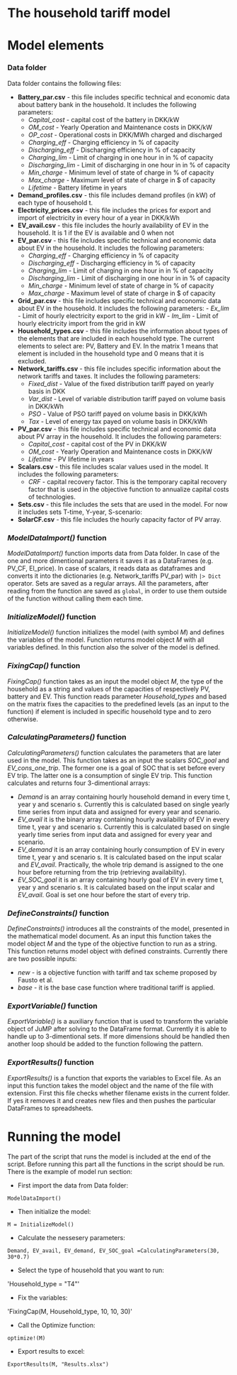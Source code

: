 # The household tariff model

# Model elements
### Data folder
Data folder contains the following files:
- **Battery_par.csv** - this file includes specific technical and economic data about battery bank in the household. It includes the following parameters:
    - *Capital_cost* - capital cost of the battery in DKK/kW
    - *OM_cost* - Yearly Operation and Maintenance costs in DKK/kW
    - *OP_cost* - Operational costs in DKK/MWh charged and discharged
    - *Charging_eff* - Charging efficiency in % of capacity
    - *Discharging_eff* - Discharging efficiency in % of capacity
    - *Charging_lim* - Limit of charging in one hour in in % of capacity
    - *Discharging_lim* - Limit of discharging in one hour in in % of capacity
    - *Min_charge* - Minimum level of state of charge in % of capacity
    - *Max_charge* - Maximum level of state of charge in $ of capacity
    - *Lifetime* - Battery lifetime in years
- **Demand_profiles.csv** - this file includes demand profiles (in kW) of each type of household t.
- **Electricity_prices.csv** - this file includes the prices for export and import of electricity in every hour of a year in  DKK/kWh
- **EV_avail.csv** - this file includes the hourly availability of EV in the household. It is 1 if the EV is available and 0 when not
- **EV_par.csv** - this file includes specific technical and economic data about EV in the household. It includes the following parameters:
    - *Charging_eff* - Charging efficiency in % of capacity
    - *Discharging_eff* - Discharging efficiency in % of capacity
    - *Charging_lim* - Limit of charging in one hour in in % of capacity
    - *Discharging_lim* - Limit of discharging in one hour in in % of capacity
    - *Min_charge* - Minimum level of state of charge in % of capacity
    - *Max_charge* - Maximum level of state of charge in $ of capacity
- **Grid_par.csv** - this file includes specific technical and economic data about EV in the household. It includes the following parameters:
        - *Ex_lim* - Limit of hourly electricity export to the grid in kW
        - *Im_lim* - Limit of hourly electricity import from the grid in kW
- **Household_types.csv** - this file includes the information about types of the elements that are included in each household type. The current elements to select are: PV, Battery and EV. In the matrix 1 means that element is included in the household type and 0 means that it is excluded.
- **Network_tariffs.csv** - this file includes specific information about the network tariffs and taxes. It includes the following parameters:
    - *Fixed_dist* - Value of the fixed distribution tariff payed on yearly basis in DKK
    - *Var_dist* - Level of variable distribution tariff payed on volume basis in DKK/kWh
    - *PSO* - Value of PSO tariff payed on volume basis in DKK/kWh
    - *Tax* - Level of energy tax payed on volume basis in DKK/kWh    
- **PV_par.csv** - this file includes specific technical and economic data about PV array in the household. It includes the following parameters:
    - *Capital_cost* - capital cost of the PV in DKK/kW
    - *OM_cost* - Yearly Operation and Maintenance costs in DKK/kW
    - *Lifetime* - PV lifetime in years
- **Scalars.csv** - this file includes scalar values used in the model. It includes the following parameters:
    - *CRF* - capital recovery factor. This is the temporary capital recovery factor that is used in the objective function to annualize capital costs of technologies.
- **Sets.csv** - this file includes the sets that are used in the model. For now it includes sets T-time, Y-year, S-scenario:
- **SolarCF.csv** - this file includes the hourly capacity factor of PV array.

### *ModelDataImport()* function
*ModelDataImport()* function imports data from Data folder. In case of the one and more dimentional parameters it saves it as a DataFrames (e.g. PV_CF, El_price). In case of scalars, it reads data as dataframes and converts it into the dictionaries (e.g. Network_tariffs PV_par) with `|> Dict` operator. Sets are saved as a regular arrays. All the parameters, after reading from the function are saved as `global`, in order to use them outside of the function without calling them each time.

### *InitializeModel()* function
*InitializeModel()* function initializes the model (with symbol *M*) and defines the variables of the model. Function returns model object *M* with all variables defined. In this function also the solver of the model is defined.

### *FixingCap()* function
*FixingCap()* function takes as an input the model object *M*, the type of the household as a string and values of the capacities of respectively PV, battery and EV. This function reads parameter *Household_types* and based on the matrix fixes the capacities to the predefined levels (as an input to the function) if element is included in specific household type and to zero otherwise.

### *CalculatingParameters()* function
*CalculatingParameters()* function calculates the parameters that are later used in the model. This function takes as an input the scalars *SOC_goal* and *EV_cons_one_trip*. The former one is a goal of SOC that is set before every EV trip. The latter one is a consumption of single EV trip.
This function calculates and returns four 3-dimentional arrays:
- *Demand* is an array containing hourly household demand in every time t, year y and scenario s. Currently this is calculated based on single yearly time series from input data and assigned for every year and scenario.
- *EV_avail* it is the binary array containing hourly availability of EV in every time t, year y and scenario s. Currently this is calculated based on single yearly time series from input data and assigned for every year and scenario.
- *EV_demand* it is an array containing hourly consumption of EV in every time t, year y and scenario s. It is calculated based on the input scalar and *EV_avail*. Practically, the whole trip demand is assigned to the one hour before returning from the trip (retrieving availability).
- *EV_SOC_goal* it is an array containing hourly goal of EV in every time t, year y and scenario s. It is calculated based on the input scalar and *EV_avail*. Goal is set one hour before the start of every trip.

### *DefineConstraints()* function
*DefineConstraints()* introduces all the constraints of the model, presented in the mathematical model document. As an input this function takes the model object *M* and the type of the objective function to run as a string. This function returns model object with defined constraints. Currently there are two possible inputs:
- *new* - is a objective function with tariff and tax scheme proposed by Fausto et al.
- *base* - it is the base case function where traditional tariff is applied.

### *ExportVariable()* function
*ExportVariable()* is a auxiliary function that is used to transform the variable object of JuMP after solving to the DataFrame format. Currently it is able to handle up to 3-dimentional sets. If more dimensions should be handled then another loop should be added to the function following the pattern.

### *ExportResults()* function
*ExportResults()* is a function that exports the variables to Excel file. As an input this function takes the model object and the name of the file with extension. First this file checks whether filename exists in the current folder. If yes it removes it and creates new files and then pushes the particular DataFrames to spreadsheets.


# Running the model
The part of the script that runs the model is included at the end of the script. Before running this part all the functions in the script should be run.
There is the example of model run section:
- First import the data from Data folder:

`ModelDataImport()`
- Then initialize the model:

`M = InitializeModel()`
- Calculate the nessesery parameters:

`Demand, EV_avail, EV_demand, EV_SOC_goal =CalculatingParameters(30, 30*0.7)`
- Select the type of household that you want to run:

'Household_type = "T4"'
- Fix the variables:

'FixingCap(M, Household_type, 10, 10, 30)'
- Call the Optimize function:

`optimize!(M)`
- Export results to excel:

`ExportResults(M, "Results.xlsx")`
